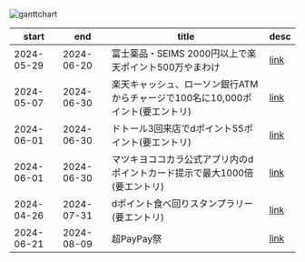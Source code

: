 
![ganttchart](https://usop4.github.io/pokanpo/ganttchart.png)

|start     |end       |title|desc|
|----------|----------|-----|----|
|2024-05-29|2024-06-20|富士薬品・SEIMS 2000円以上で楽天ポイント500万やまわけ|[link](https://pointcard.rakuten.co.jp/campaign/fujiyakuhin/20240529/)|
|2024-05-07|2024-06-30|楽天キャッシュ、ローソン銀行ATMからチャージで100名に10,000ポイント(要エントリ)|[link](https://r10.to/h5ywqe)|
|2024-06-01|2024-06-30|ドトール3回来店でdポイント55ポイント(要エントリ)|[link](https://dpoint.docomo.ne.jp/cp_2/doutor_240601_5394/index.html)|
|2024-06-01|2024-06-30|マツキヨココカラ公式アプリ内のdポイントカード提示で最大1000倍(要エントリ)|[link](https://dpoint.docomo.ne.jp/cp_2/matsukiyo_240401_5269/index.html)|
|2024-04-26|2024-07-31|dポイント食べ回りスタンプラリー(要エントリ)|[link](https://dpoint.docomo.ne.jp/cp_2/list_240426_5275/index.html)|
|2024-06-21|2024-08-09|超PayPay祭|[link](https://paypay.ne.jp/event/paypay-matsuri202406/)|
